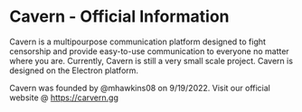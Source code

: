 # Cavern - Official Information

Cavern is a multipourpose communication platform designed to fight censorship and provide easy-to-use communication to everyone no matter where you are.
Currently, Cavern is still a very small scale project. Cavern is designed on the Electron platform. 

Cavern was founded by @mhawkins08 on 9/19/2022.
Visit our official website @ https://carvern.gg
